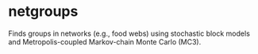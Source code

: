 netgroups
=========

Finds groups in networks (e.g., food webs) using stochastic block models and Metropolis-coupled Markov-chain Monte Carlo (MC3).
